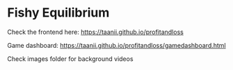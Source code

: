 # Fishy Equilibrium

Check the frontend here: https://taanii.github.io/profitandloss

Game dashboard: https://taanii.github.io/profitandloss/gamedashboard.html

Check images folder for background videos
